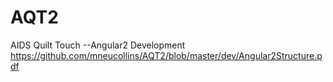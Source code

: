 # AQT2
AIDS Quilt Touch --Angular2 Development
https://github.com/mneucollins/AQT2/blob/master/dev/Angular2Structure.pdf
